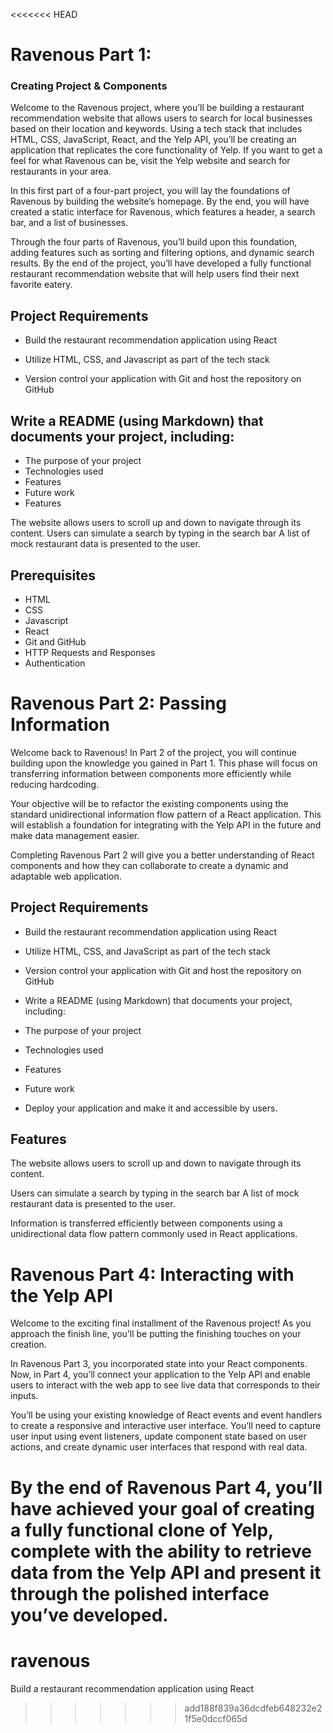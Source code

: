 <<<<<<< HEAD
# Ravenous Part 1:

### Creating Project & Components

Welcome to the Ravenous project, where you’ll be building a restaurant recommendation website that allows users to search for local businesses based on their location and keywords. Using a tech stack that includes HTML, CSS, JavaScript, React, and the Yelp API, you’ll be creating an application that replicates the core functionality of Yelp. If you want to get a feel for what Ravenous can be, visit the Yelp website and search for restaurants in your area.

In this first part of a four-part project, you will lay the foundations of Ravenous by building the website’s homepage. By the end, you will have created a static interface for Ravenous, which features a header, a search bar, and a list of businesses.

Through the four parts of Ravenous, you’ll build upon this foundation, adding features such as sorting and filtering options, and dynamic search results. By the end of the project, you’ll have developed a fully functional restaurant recommendation website that will help users find their next favorite eatery.

## Project Requirements

- Build the restaurant recommendation application using React

- Utilize HTML, CSS, and Javascript as part of the tech stack

- Version control your application with Git and host the repository on GitHub

## Write a README (using Markdown) that documents your project, including:

- The purpose of your project
- Technologies used
- Features
- Future work
- Features

The website allows users to scroll up and down to navigate through its content.
Users can simulate a search by typing in the search bar
A list of mock restaurant data is presented to the user.

## Prerequisites

- HTML
- CSS
- Javascript
- React
- Git and GitHub
- HTTP Requests and Responses
- Authentication

# Ravenous Part 2: Passing Information

Welcome back to Ravenous! In Part 2 of the project, you will continue building upon the knowledge you gained in Part 1. This phase will focus on transferring information between components more efficiently while reducing hardcoding.

Your objective will be to refactor the existing components using the standard unidirectional information flow pattern of a React application. This will establish a foundation for integrating with the Yelp API in the future and make data management easier.

Completing Ravenous Part 2 will give you a better understanding of React components and how they can collaborate to create a dynamic and adaptable web application.

## Project Requirements

- Build the restaurant recommendation application using React

- Utilize HTML, CSS, and JavaScript as part of the tech stack

- Version control your application with Git and host the repository on GitHub

- Write a README (using Markdown) that documents your project, including:

- The purpose of your project

- Technologies used

- Features

- Future work

- Deploy your application and make it and accessible by users.

## Features

The website allows users to scroll up and down to navigate through its content.

Users can simulate a search by typing in the search bar
A list of mock restaurant data is presented to the user.

Information is transferred efficiently between components using a unidirectional data flow pattern commonly used in React applications.

# Ravenous Part 4: Interacting with the Yelp API

Welcome to the exciting final installment of the Ravenous project! As you approach the finish line, you’ll be putting the finishing touches on your creation.

In Ravenous Part 3, you incorporated state into your React components. Now, in Part 4, you’ll connect your application to the Yelp API and enable users to interact with the web app to see live data that corresponds to their inputs.

You’ll be using your existing knowledge of React events and event handlers to create a responsive and interactive user interface. You’ll need to capture user input using event listeners, update component state based on user actions, and create dynamic user interfaces that respond with real data.

By the end of Ravenous Part 4, you’ll have achieved your goal of creating a fully functional clone of Yelp, complete with the ability to retrieve data from the Yelp API and present it through the polished interface you’ve developed.
=======
# ravenous
Build a restaurant recommendation application using React
>>>>>>> add188f839a36dcdfeb648232e21f5e0dccf065d

